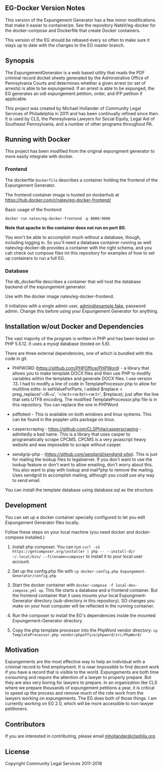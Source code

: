 ## EG-Docker Version Notes

This version of the Expungement Generator has a few minor modifications that make it easier to containerize. See the repository NateV/eg-docker for the docker-compose and Dockerfile that create Docker containers.

This version of the EG should be rebased every so often to make sure it stays up to date with the changes to the EG master branch.

## Synopsis

The ExpungementGenerator is a web based utility that reads the PDF criminal record docket sheets generated by the Adminstrative Office of Pennsylvania Courts and determines whether a given arrest (or set of arrests) is able to be expungemed. If an arrest is able to be expunged, the EG generates an odt expungement petition, order, and IFP petition if applicable.

This project was created by Michael Hollander of Community Legal Services of Philadelphia in 2011 and has been continually refined since then. It is used by CLS, the Pennsylvania Lawyers for Social Equity, Legal Aid of Southeast Pennsylvania, and a number of other programs throughout PA.

## Running with Docker

This project has been modified from the original expungment generator to more easily integrate with docker.

### Frontend

The dockerfile `Dockerfile` describes a container holding the frontend of the Expungement Generator.

The frontend container image is hosted on dockerhub at https://hub.docker.com/r/natev/eg-docker-frontend/

Basic usage of the frontend:

```
docker run natev/eg-docker-frontend -p 8080:9090
```

**Note that apache in the container does not run on port 80.**

You won't be able to accomplish much without a database, though, including logging in. So you'll need a database container running as well. natev/eg-docker-db provides a container with the right schema, and you cah check out compose files int this repository for examples of how to set up containers to run a full EG.

### Database

The db_dockerfile describes a container that will host the database backend of the expungement generator.

Use with the docker image natev/eg-docker-frontend.

It initializes with a single admin user, admin@example.fake, password admin. Change this before using your Expungement Generator for anything.

## Installation w/out Docker and Dependencies

The vast majority of the program is written in PHP and has been tested on PHP 5.5.12. It uses a mysql database (tested on 5.6).

There are three external dependencies, one of which is bundled with this code in git.

* PHPWORD (https://github.com/PHPOffice/PHPWord) - a library that allows you to make template DOCX files and then use PHP to modify variables within the templates and generate DOCX files. I use version .13.
  I had to modify a line of code in TemplateProcessor.php to allow for multiline edits:
  in setValueForParts, I added $replace = preg_replace('~\R~u', '</w:t><w:br/><w:t>', $replace); just after the line that sets UTF8 encoding.
  The modified TemplateProcessor.php file is in this repository. You can replace the one in PHPWord

* pdftotext - This is available on both windows and linux systems. This can be found in the poppler-utils package on linux.

* casperscraping - https://github.com/CLSPhila/casperscraping - admitedly a bad name. This is a library that uses casper to programatically scrape CPCMS. CPCMS is a very javascript heavy website and was impossible to scrape without casper.

* sendgrip-php - (https://github.com/sendgrid/sendgrid-php). This is just for mailing the lookup files to legalserver. If you don't want to use the lookup feature or don't want to allow emailing, don't worry about this. You also want to play with lookup and mail\*php to remove the mailing. Uses sendgrid to accomplish mailing, although you could use any way to send email.

You can install the template database using database.sql as the structure.

## Development

You can set up a docker container specially configured to let you edit Expungement Generator files locally.

Follow these steps on your local machine (you need docker and docker-compose installed.)

1.  Install php composer. You can run `curl -sS https://getcomposer.org/installer | php -- --install-dir ~/.local/bin/ --filename=composer` to install it to your local user account.

2.  Set up the config.php file with `cp docker-config.php Expungement-Generator/config.php`

3.  Start the docker container with `docker-compose -f local-dev-compose.yml up`.
    This file starts a database and a frontend container. But the frontend container that it uses mounts your local Expungment-Generator directory (sub-directory in this repository). SO changes you make on your host computer will be reflected in the running container.

4.  Run the composer to install the EG's dependencies inside the mounted Expungement-Generator directory.

5.  Copy the php template processor into the PhpWord vendor directory:
    `cp TemplateProcessor.php vendor/phpoffice/phpword/src/PhpWord/`

## Motivation

Expungements are the most effective way to help an individual with a criminal record to find employment. It is near impossible to find decent work if you have a record that is visible to the world. Expungements are both time consuming and require the attention of a lawyer to properly prepare. But they are also very boring for lawyers to prepare. In an organization like CLS where we prepare thousands of expungement petitions a year, it is critical to speed up the process and remove much of the rote work from the lawyers working on expungements. The EG does both of those things. I am currently working on EG 2.0, which will be more accessible to non-lawyer petitioners.

## Contributors

If you are interested in contributing, please email mhollander@clsphila.org.

## License

Copyright Community Legal Services 2011-2018
